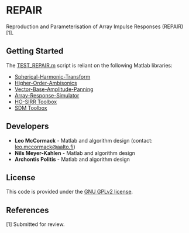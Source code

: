 # REPAIR

Reproduction and Parameterisation of Array Impulse Responses (REPAIR) [1].

## Getting Started

The [TEST_REPAIR.m](TEST_REPAIR.m) script is reliant on the following Matlab libraries:
* [Spherical-Harmonic-Transform](https://github.com/polarch/Spherical-Harmonic-Transform)
* [Higher-Order-Ambisonics](https://github.com/polarch/Higher-Order-Ambisonics)
* [Vector-Base-Amplitude-Panning](https://github.com/polarch/Vector-Base-Amplitude-Panning)
* [Array-Response-Simulator](https://github.com/polarch/Array-Response-Simulator) 
* [HO-SIRR Toolbox](https://github.com/leomccormack/HO-SIRR)  
* [SDM Toolbox](https://se.mathworks.com/matlabcentral/fileexchange/56663-sdm-toolbox)  

## Developers

* **Leo McCormack** - Matlab and algorithm design (contact: leo.mccormack@aalto.fi)
* **Nils Meyer-Kahlen** - Matlab and algorithm design
* **Archontis Politis** - Matlab and algorithm design

## License

This code is provided under the [GNU GPLv2 license](https://choosealicense.com/licenses/gpl-2.0/). 

## References 

[1] Submitted for review.
